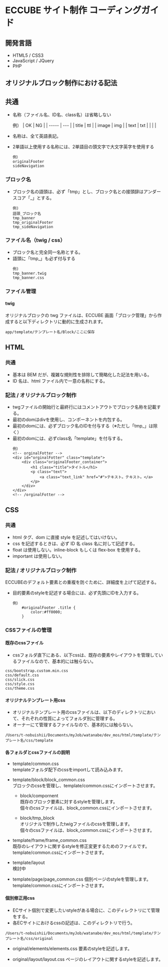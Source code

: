 # ECCUBE サイト制作 コーディングガイド

## 開発言語

- HTML5 / CSS3
- JavaScript / JQuery
- PHP

## オリジナルブロック制作における記法

## 共通
- 名称（ファイル名、ID名、class名）は省略しない

  例）
  | OK | NG |
  | ----- | --- |
  | title | ttl |
  | image | img |
  | text | txt |
  | | |

- 名称は、全て英語表記。
- 2単語以上使用する名称には、2単語目の頭文字で大文字英字を使用する<br>
    ```
    例）
    originalFooter
    sideNavigation
    ```

### ブロック名

- ブロック名の語頭は、必ず「tmp」とし、ブロック名との接頭辞はアンダースコア「_」とする。<br>
    ```
    例)
    語頭_ブロック名
    tmp_banner
    tmp_originalFooter
    tmp_sideNavigation
    ```

### ファイル名（twig / css）

- ブロック名と完全同一名称とする。<br>
- 語頭に「tmp_」も必ず付与する<br>
    ```
    例)
    tmp_banner.twig
    tmp_banner.css
    ```

### ファイル管理

#### twig

オリジナルブロックの twg ファイルは、ECCUBE 画面「ブロック管理」から作成すると以下ディレクトリに動的に生成されます。

```
app/template/テンプレート名/Block/ここに保存
```

## HTML

### 共通

- 基本は BEM だが、複雑な規則性を排除して簡略化した記法を用いる。
- ID 名は、html ファイル内で一意の名称にする。

### 記法 / オリジナルブロック制作
- twgファイルの開始行と最終行にはコメントアウトでブロック名称を記載する。
- 最初のdomはdivを使用し、コンポーネントを内包する。
- 最初のdomには、必ずブロック名のIDを付与する（※ただし「tmp_」は除く）
- 最初のdomには、必ずclass名「template」を付与する。
    ```
    例）
    <!-- orginalFotter -->
    <div id="orginalFotter" class="template">
        <div class="originalFooter_container">
            <h1 class="title">タイトル</h1>
            <p class="text">
                <a class="text_link" href="#">テキスト。テキスト。</a>
            </p>
        </div>
    </div>
    <!-- /orginalFotter -->
    ```

## CSS

### 共通

- html タグ、dom に直接 style を記述してはいけない。
- css を記述するときは、必ず ID 名 class 名に対して記述する。
- float は使用しない。inline-block もしくは flex-box を使用する。
- important は使用しない。

### 記法 / オリジナルブロック制作
ECCUBEのデフォルト要素との重複を防ぐために、詳細度を上げて記述する。

- 目的要素のstyleを記述する場合には、必ず先頭にIDを入力する。
    ```
    例）
        #originalFooter .title {
            color:#ff0000;
        }
    ```
### CSSファイルの管理
#### 既存のcssファイル
- cssフォルダ直下にある、以下cssは、既存の要素やレイアウトを管理しているファイルなので、基本的には触らない。
```
css/bootstrap.custom.min.css
css/default.css
css/slick.css
css/style.css
css/theme.css
```

#### オリジナルテンプレート用css
- オリジナルテンプレート用のcssファイルは、以下のディレクトリにおいて、それぞれの性質によってフォルダ別に管理する。
- オーナーにて管理するファイルなので、基本的には触らない。
```
/Users/t-nobuishii/Documents/myJob/watanabe/dev_mos/html/template/テンプレート名/css/template
```
#### 各フォルダとcssファイルの説明
- template/common.css<br>
    templateフォルダ配下のcssをimportして読み込みます。

- template/block/block_common.css<br>
    ブロックのcssを管理し、template/common.cssにインポートさせます。
    - block/compornent<br>
        既存のブロック要素に対するstyleを管理します。<br>
        個々のcssファイルは、block_common.cssにインポートさせます。

    - block/tmp_block<br>
        オリジナルで制作したtwigファイルのcssを管理します。<br>
        個々のcssファイルは、block_common.cssにインポートさせます。

- template/frame/frame_common.css<br>
    既存のレイアウトに関するstyleを修正変更するためのファイルです。<br>
    template/common.cssにインポートさせます。

- template/layout<br>
    検討中

- template/page/page_common.css
    個別ページのstyleを管理します。<br>
    template/common.cssにインポートさせます。

#### 個別修正用css
- ECサイト個別で変更したいstyleがある場合に、このディレクトリにて管理をする。
- 各ECサイトにおけるcssの記述は、このディレクトリで行う。
```
/Users/t-nobuishii/Documents/myJob/watanabe/dev_mos/html/template/テンプレート名/css/original
```
- original/elements/elements.css
    要素のstyleを記述します。

- original/layout/layout.css
    ページのレイアウトに関するstyleを記述します。